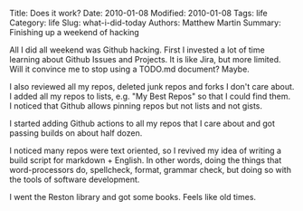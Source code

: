Title: Does it work?
Date: 2010-01-08
Modified: 2010-01-08
Tags: life
Category: life
Slug: what-i-did-today
Authors: Matthew Martin
Summary: Finishing up a weekend of hacking

All I did all weekend was Github hacking. First I invested a lot of time learning about
Github Issues and Projects. It is like Jira, but more limited. Will it convince me to stop
using a TODO.md document? Maybe.

I also reviewed all my repos, deleted junk repos and forks I don't care about. I added
all my repos to lists, e.g. "My Best Repos" so that I could find them. I noticed that
Github allows pinning repos but not lists and not gists.

I started adding Github actions to all my repos that I care about and got passing builds
on about half dozen.

I noticed many repos were text oriented, so I revived my idea of writing a build script for markdown + English.
In other words, doing the things that word-processors do, spellcheck, format, grammar check, but
doing so with the tools of software development.

I went the Reston library and got some books. Feels like old times.
